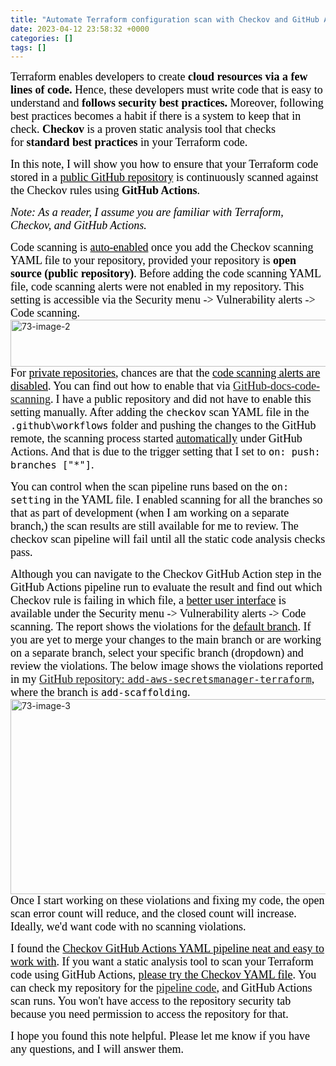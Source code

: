 ```yaml
---
title: "Automate Terraform configuration scan with Checkov and GitHub Actions"
date: 2023-04-12 23:58:32 +0000
categories: []
tags: []
---
```


<span style="font-size: 18px"><span style="font-family: calibri"><span style="color: #000000">Terraform enables developers to create <strong>cloud resources via a few lines of code.</strong> Hence, these developers must write code that is easy to understand and <strong>follows security best practices.</strong> Moreover, following best practices becomes a habit if there is a system to keep that in check. <strong>Checkov</strong> is a proven static analysis tool that checks for <strong>standard best practices</strong> in your Terraform code.</span></span></span>
<!--more--><span style="font-size: 18px"><span style="font-family: calibri"><span style="color: #000000">In this note, I will show you how to ensure that your Terraform code stored in a <span style="text-decoration: underline">public GitHub repository</span> is continuously scanned against the Checkov rules using <strong>GitHub Actions</strong>.</span></span></span>

<em><span style="font-size: 18px"><span style="font-family: calibri"><span style="color: #000000">Note: As a reader, I assume you are familiar with Terraform, Checkov, and GitHub Actions.</span></span></span></em>

<span style="font-size: 18px"><span style="font-family: calibri"><span style="color: #000000">Code scanning is <span style="text-decoration: underline">auto-enabled</span> once you add the Checkov scanning YAML file to your repository, provided your repository is <strong>open source (public repository)</strong>. Before adding the code scanning YAML file, code scanning alerts were not enabled in my repository. This setting is accessible via the Security menu -&gt; Vulnerability alerts -&gt; Code scanning.</span></span></span>
<img class="alignnone size-full wp-image-2491" src="https://skundunotes.com/wp-content/uploads/2023/04/73-image-2.png" alt="73-image-2" width="630" height="75" />
<span style="font-size: 18px"><span style="font-family: calibri"><span style="color: #000000">For <span style="text-decoration: underline">private repositories</span>, chances are that the <span style="text-decoration: underline">code scanning alerts are disabled</span>. You can find out how to enable that via <a href="https://docs.github.com/en/code-security/code-scanning/automatically-scanning-your-code-for-vulnerabilities-and-errors/about-code-scanning" target="_blank" rel="noopener">GitHub-docs-code-scanning</a>.</span></span></span>
<span style="font-size: 18px"><span style="font-family: calibri"><span style="color: #000000">I have a public repository and did not have to enable this setting manually. After adding the <code>checkov</code> scan YAML file in the <code>.github\workflows</code> folder and pushing the changes to the GitHub remote, the scanning process started <span style="text-decoration: underline">automatically</span> under GitHub Actions. And that is due to the trigger setting that I set to <code>on: push: branches ["*"]</code>.</span></span></span>

<span style="font-size: 18px"><span style="font-family: calibri"><span style="color: #000000">You can control when the scan pipeline runs based on the <code>on: setting</code> in the YAML file. I enabled scanning for all the branches so that as part of development (when I am working on a separate branch,) the scan results are still available for me to review. The checkov scan pipeline will fail until all the static code analysis checks pass.</span></span></span>

<span style="font-size: 18px"><span style="font-family: calibri"><span style="color: #000000">Although you can navigate to the Checkov GitHub Action step in the GitHub Actions pipeline run to evaluate the result and find out which Checkov rule is failing in which file, a <span style="text-decoration: underline">better user interface</span> is available under the Security menu -&gt; Vulnerability alerts -&gt; Code scanning. The report shows the violations for the <span style="text-decoration: underline">default branch</span>. If you are yet to merge your changes to the main branch or are working on a separate branch, select your specific branch (dropdown) and review the violations.</span></span></span>
<span style="font-size: 18px"><span style="font-family: calibri"><span style="color: #000000">The below image shows the violations reported in my <a href="https://github.com/kunduso/add-aws-secretsmanager-terraform" target="_blank" rel="noopener">GitHub repository: <code>add-aws-secretsmanager-terraform</code></a>, where the branch is <code>add-scaffolding</code>.</span></span></span>
<img class="alignnone size-full wp-image-2492" src="https://skundunotes.com/wp-content/uploads/2023/04/73-image-3.png" alt="73-image-3" width="939" height="312" />
<span style="font-size: 18px"><span style="font-family: calibri"><span style="color: #000000">Once I start working on these violations and fixing my code, the open scan error count will reduce, and the closed count will increase. Ideally, we'd want code with no scanning violations.</span></span></span>

<span style="font-size: 18px"><span style="font-family: calibri"><span style="color: #000000">I found the <span style="text-decoration: underline">Checkov GitHub Actions YAML pipeline neat and easy to work with</span>. If you want a static analysis tool to scan your Terraform code using GitHub Actions, <span style="text-decoration: underline">please try the Checkov YAML file</span>. You can check my repository for the <a href="https://github.com/kunduso/add-aws-secretsmanager-terraform/blob/main/.github/workflows/code-scan.yml" target="_blank" rel="noopener">pipeline code</a>, and GitHub Actions scan runs. You won't have access to the repository security tab because you need permission to access the repository for that.</span></span></span>

<span style="font-size: 18px"><span style="font-family: calibri"><span style="color: #000000">I hope you found this note helpful. Please let me know if you have any questions, and I will answer them.</span></span></span>
